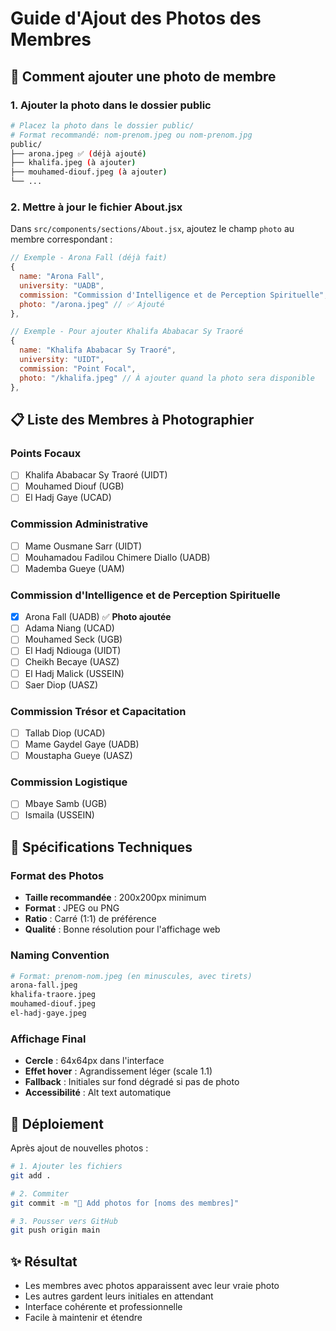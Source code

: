 # Guide d'Ajout des Photos des Membres

## 📸 Comment ajouter une photo de membre

### 1. Ajouter la photo dans le dossier public
```bash
# Placez la photo dans le dossier public/
# Format recommandé: nom-prenom.jpeg ou nom-prenom.jpg
public/
├── arona.jpeg ✅ (déjà ajouté)
├── khalifa.jpeg (à ajouter)
├── mouhamed-diouf.jpeg (à ajouter)
└── ...
```

### 2. Mettre à jour le fichier About.jsx

Dans `src/components/sections/About.jsx`, ajoutez le champ `photo` au membre correspondant :

```javascript
// Exemple - Arona Fall (déjà fait)
{
  name: "Arona Fall",
  university: "UADB",
  commission: "Commission d'Intelligence et de Perception Spirituelle",
  photo: "/arona.jpeg" // ✅ Ajouté
},

// Exemple - Pour ajouter Khalifa Ababacar Sy Traoré
{
  name: "Khalifa Ababacar Sy Traoré",
  university: "UIDT",
  commission: "Point Focal",
  photo: "/khalifa.jpeg" // À ajouter quand la photo sera disponible
},
```

## 📋 Liste des Membres à Photographier

### Points Focaux
- [ ] Khalifa Ababacar Sy Traoré (UIDT)
- [ ] Mouhamed Diouf (UGB) 
- [ ] El Hadj Gaye (UCAD)

### Commission Administrative
- [ ] Mame Ousmane Sarr (UIDT)
- [ ] Mouhamadou Fadilou Chimere Diallo (UADB)
- [ ] Mademba Gueye (UAM)

### Commission d'Intelligence et de Perception Spirituelle
- [x] Arona Fall (UADB) ✅ **Photo ajoutée**
- [ ] Adama Niang (UCAD)
- [ ] Mouhamed Seck (UGB)
- [ ] El Hadj Ndiouga (UIDT)
- [ ] Cheikh Becaye (UASZ)
- [ ] El Hadj Malick (USSEIN)
- [ ] Saer Diop (UASZ)

### Commission Trésor et Capacitation
- [ ] Tallab Diop (UCAD)
- [ ] Mame Gaydel Gaye (UADB)
- [ ] Moustapha Gueye (UASZ)

### Commission Logistique
- [ ] Mbaye Samb (UGB)
- [ ] Ismaila (USSEIN)

## 🎨 Spécifications Techniques

### Format des Photos
- **Taille recommandée** : 200x200px minimum
- **Format** : JPEG ou PNG
- **Ratio** : Carré (1:1) de préférence
- **Qualité** : Bonne résolution pour l'affichage web

### Naming Convention
```bash
# Format: prenom-nom.jpeg (en minuscules, avec tirets)
arona-fall.jpeg
khalifa-traore.jpeg
mouhamed-diouf.jpeg
el-hadj-gaye.jpeg
```

### Affichage Final
- **Cercle** : 64x64px dans l'interface
- **Effet hover** : Agrandissement léger (scale 1.1)
- **Fallback** : Initiales sur fond dégradé si pas de photo
- **Accessibilité** : Alt text automatique

## 🚀 Déploiement

Après ajout de nouvelles photos :

```bash
# 1. Ajouter les fichiers
git add .

# 2. Commiter
git commit -m "📸 Add photos for [noms des membres]"

# 3. Pousser vers GitHub
git push origin main
```

## ✨ Résultat

- Les membres avec photos apparaissent avec leur vraie photo
- Les autres gardent leurs initiales en attendant
- Interface cohérente et professionnelle
- Facile à maintenir et étendre
